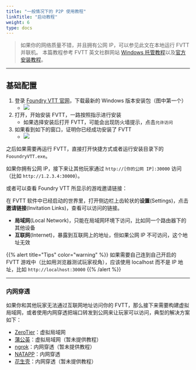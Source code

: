 ```yaml
---
title: "一般情况下的 P2P 使用教程"
linkTitle: "启动教程"
weight: 6
type: docs
---
```


> 如果你的网络质量不错，并且拥有公网 IP，可以参见此文在本地运行 FVTT 并联机。
> 本篇教程参考 FVTT 英文社群网站 [Windows 托管教程](https://foundry-vtt-community.github.io/wiki/Windows/)以及[官方安装教程](https://foundryvtt.com/article/installation/)。

---

## 基础配置
1. 登录 [Foundry VTT 官网](https://foundryvtt.com/)，下载最新的 Windows 版本安装包（图中第一个）
    - ![](/images/deployment/download-url.png)
2. 打开，开始安装 FVTT，一路按照指示进行安装
    - 如果选择安装后打开 FVTT，可能会出现防火墙提示，点击`允许访问`
3. 如果看到如下的窗口，证明你已经成功安装了 FVTT
    - ![](/images/deployment/local-run.jpg)

之后如果需要再运行 FVTT，直接打开快捷方式或者运行安装目录下的 `FooundryVTT.exe`。

如果你拥有公网 IP，接下来让其他玩家通过 `http://[你的公网 IP]:30000` 访问（比如 `http://1.2.3.4:30000`）。

或者可以查看 Foundry VTT 所显示的游戏邀请链接：

在 FVTT 软件中已经启动的世界里，打开侧边栏上齿轮状的**设置**(Settings)，点击**邀请链接**(Invitation Links)，查看可以访问的链接。

- **局域网**(Local Network)，只能在局域网环境下访问，比如同一个路由器下的其他设备
- **互联网**(Internet)，暴露到互联网上的地址，但如果公网 IP 不可访问，这个地址无效

{{% alert title="Tips" color="warning" %}}
如果需要自己连到自己开启的 FVTT 游戏中（比如用浏览器测试玩家视角），应该使用 localhost 而不是 IP 地址，比如 `http://localhost:30000`
{{% /alert %}}

---

### 内网穿透

如果你和其他玩家无法通过互联网地址访问你的 FVTT，那么接下来需要构建虚拟局域网，或者使用内网穿透把端口转发到公网来让玩家可以访问，典型的解决方案如下：

- [ZeroTier](../zerotier)：虚拟局域网
- [蒲公英](https://pgy.oray.com/)：虚拟局域网（暂未提供教程）
- [ngrok](https://ngrok.com/)：内网穿透（暂未提供教程）
- [NATAPP](../natapp)：内网穿透
- [花生壳](https://hsk.oray.com/)：内网穿透（暂未提供教程）
